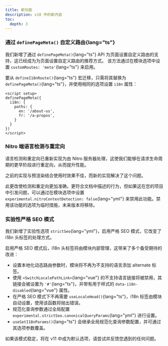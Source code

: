 ```yaml
---
title: 新功能
description: v10 中的新内容
toc:
  depth: 3
---
```



### 通过 `definePageMeta()` 自定义路由{lang="ts"}
我们新增了通过 `definePageMeta()`{lang="ts"} API 为页面设置自定义路由的支持，这已经成为为页面设置自定义路由的推荐方式。
该方法通过在模块选项中设置 `customRoutes: 'meta'`{lang="ts"} 来启用。

要从 `defineI18nRoute()`{lang="ts"} 宏迁移，只需将其替换为 `definePageMeta()`{lang="ts"}，并使用相同的选项设置 `i18n` 属性：
```vue [pages/about.vue]
<script setup>
definePageMeta({
  i18n: {
    paths: {
      en: '/about-us',
      fr: '/a-propos',
    }
  }
})
</script>
```

### Nitro 端语言检测与重定向
语言检测和重定向已重新实现为由 Nitro 服务器处理，这使我们能够在请求生命周期的更早阶段进行重定向，从而提升性能。

之前的实现与预渲染结合使用时效果不佳，而新的实现解决了这个问题。

此更改使检测和重定向更加准确，更符合文档中描述的行为，但如果这在您的项目中引发问题，可以通过在模块选项中设置 `experimental.nitroContextDetection: false`{lang="yml"} 来禁用此功能。禁用该功能的选项为临时措施，未来版本将移除。

### 实验性严格 SEO 模式
我们新增了实验性选项 `strictSeo`{lang="yml"}，启用严格 SEO 模式，它改变了 i18n 头标签的处理方式。

启用严格 SEO 模式后，i18n 头标签将由模块内部管理，这带来了多个备受期待的改进：
* 设置本地化动态路由参数时，模块将不再为不支持的语言添加 alternate 标签。
* 使用 `<SwitchLocalePathLink>`{lang="vue"} 的不支持语言链接将被禁用，其链接会被设置为 `'#'`{lang="ts"}，并带有用于样式的 `data-i18n-disabled`{lang="vue"} 属性。
* 在严格 SEO 模式下不再需要 `useLocaleHead()`{lang="ts"}，i18n 标签由模块自动设置，使用该函数将抛出错误。
* 规范化查询参数通过全局配置 `experimental.strictSeo.canonicalQueryParams`{lang="yml"} 进行设置。
* `useSetI18nParams()`{lang="ts"} 会继承全局规范化查询参数配置，并可通过其选项参数覆盖。

如果该模式稳定，将在 v11 中成为默认选项，请尝试并反馈您遇到的任何问题。